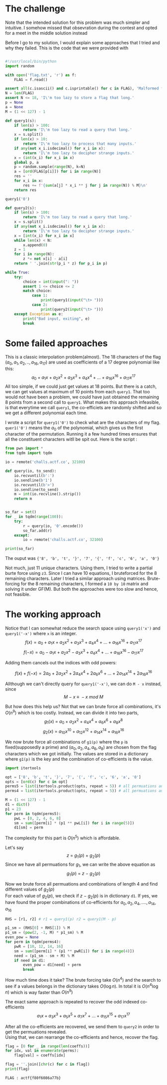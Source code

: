 # The challenge

Note that the intended solution for this problem was much simpler and intuitive. I somehow missed that obsevration during the contest and opted for a meet in the middle solution instead

Before I go to my solution, I would explain some approaches that I tried and why they failed. This is the code that we were provided with
```python

#!/usr/local/bin/python
import random

with open('flag.txt', 'r') as f:
	FLAG = f.read()

assert all(c.isascii() and c.isprintable() for c in FLAG), 'Malformed flag'
N = len(FLAG)
assert N <= 18, 'I\'m too lazy to store a flag that long.'
p = None
a = None
M = (1 << 127) - 1

def query1(s):
	if len(s) > 100:
		return 'I\'m too lazy to read a query that long.'
	x = s.split()
	if len(x) > 10:
		return 'I\'m too lazy to process that many inputs.'
	if any(not x_i.isdecimal() for x_i in x):
		return 'I\'m too lazy to decipher strange inputs.'
	x = (int(x_i) for x_i in x)
	global p, a
	p = random.sample(range(N), k=N)
	a = [ord(FLAG[p[i]]) for i in range(N)]
	res = ''
	for x_i in x:
		res += f'{sum(a[j] * x_i ** j for j in range(N)) % M}\n'
	return res

query1('0')

def query2(s):
	if len(s) > 100:
		return 'I\'m too lazy to read a query that long.'
	x = s.split()
	if any(not x_i.isdecimal() for x_i in x):
		return 'I\'m too lazy to decipher strange inputs.'
	x = [int(x_i) for x_i in x]
	while len(x) < N:
		x.append(0)
	z = 1
	for i in range(N):
		z *= not x[i] - a[i]
	return ' '.join(str(p_i * z) for p_i in p)

while True:
	try:
		choice = int(input(": "))
		assert 1 <= choice <= 2
		match choice:
			case 1:
				print(query1(input("\t> ")))
			case 2:
				print(query2(input("\t> ")))
	except Exception as e:
		print("Bad input, exiting", e)
		break
```
# Some failed approaches

This is a classic interpolation problem(almost). The 18 characters of the flag ($a_0, a_1, a_2, .., a_{16}, a_{17}$) are used as coefficients of a 17 degree polynomial like this:
$$a_0 + a_1x + a_2x^2 + a_3x^3 + a_4x^4 + ... + a_{16}x^{16} + a_{17}x^{17} $$
All too simple, if we could just get values at 18 points. But there is a catch, we can get values at maximum of 10 points from each ```query1```. That too would not have been a problem, we could have just obtained the remaining 8 points from a second call to ```query1```. What makes this approach infeasible, is that everytime we call ```query1```, the co-efficiets are randomly
shifted and so we get a different polynomial each time.

I wrote a script for ```query1('0')``` to check what are the characters of my flag. ```quer1('0')``` means the $a_0$ of the polynomial, which gives us the first character of the permutation. Running it a few hundred times ensures that all the constituent characters witll be spit out. Here is the script :

```python
from pwn import *
from tqdm import tqdm

io = remote('challs.actf.co', 32100)

def query(io, to_send):
    io.recvuntil(b':')
    io.sendline(b'1')
    io.recvuntil(b'>')
    io.sendline(to_send)
    m = int(io.recvline().strip())
    return m


so_far = set()
for _ in tqdm(range(100)):
    try:
        r = query(io, '0'.encode())
        so_far.add(r)
    except:
        io = remote('challs.actf.co', 32100)

print(so_far)
```
The ouput was ```{'8', 'b', 't', '}', '7', '{', 'f', 'c', '6', 'a', '0'}```

Not much, just 11 unique characters. Using them, I tried to write a partial burte force using ```z3```. Since I can have 10 equations, I bruteforced for the 8 remaining characters. Later I tried a similar approach using matrices. Brute-forcing for the 8 remaining characters, I formed a ```10 by 10``` matrix and solving it under GF(M). But both the approaches were too slow and hence, not feasible.


# The working approach

Notice that I can somewhat reduce the search space  using ```query1('x')``` and ```query1('-x')``` where `x` is an integer. 
$$f(x)  = a_0 + a_1x + a_2x^2 + a_3x^3 + a_4x^4 + ... + a_{16}x^{16} + a_{17}x^{17} $$
$$f(-x) = a_0 - a_1x + a_2x^2 - a_3x^3 + a_4x^4 + ... + a_{16}x^{16} - a_{17}x^{17} $$

Adding them cancels out the indices with odd powers:

$$f(x) + f(-x) = 2a_0 + 2a_2x^2 + 2a_4x^4 + 2a_6x^6 + ... + 2a_{14}x^{14} + 2a_{16}x^{16}$$

Allthough we can't directly query for ```query1('-x')```, we can do ```M - x``` instead, since 
$$M \ - \ x \ \equiv \ -x \ mod \ M$$

But how does this help us? Not that we can brute force all combinations, it's $O(n^9)$ which is too costly.
Instead, we can divide it into two parts, 
$$g_1(x) \ = \ a_0 + a_2x^2 + a_4x^4 + a_6x^6 + a_8x^8$$ 
$$g_2(x) \ = \ a_{10}x^{10} + a_{12}x^{12} + a_{14}x^{14} + a_{16}x^{16} $$

We now brute force all combinations of ```g1(p)``` where the ```p``` is fixed(supposedly a prime) and ($a_0, a_2, a_4, a_6, a_8$) are chosen from the flag characters which we got initially. The values are stored in a dictionary where ```g1(p)``` is the key and the combination of co-efficients is the value.

```python
import itertools

opt = ['8', 'b', 't', '}', '7', '{', 'f', 'c', '6', 'a', '0']
opts = [ord(c) for c in opt]
perms5 = list(itertools.product(opts, repeat = 5)) # all permuations and combinatons of length 5
perms4 = list(itertools.product(opts, repeat = 5)) # all permuations and combinatons of length 4, will be used later

M = (1 << 127) - 1
d1 = dict()
p1 = 23
for perm in tqdm(perms5):
    pwL = [0, 2, 4, 6, 8]
    sm = sum([perm[i] * (p1 ** pwL[i]) for i in range(5)])
    d1[sm] = perm
```

The complexity for this part is $O(n^5)$ which is affordable.

Let's say 
$$z \ = \ g_1(p) \ + \ g_2(p)$$
Since we have all permuations for $g_1$, we can write the above equation as 
$$g_1(p) \ = \ z \ - \ g_2(p)$$

Now we brute force all permuations and combinations of length 4 and find different values of $g_2(p)$ <br>
For each value of $g_2(p)$, we check if $z \ - \ g_2(p)$ is in dictionary ```d1```. If yes, we have found the proper combinations of co-efficients for $a_0, a_2, a_4, ...., a_{14}, a_{16}$ <br>

```python
RHS = [r1, r2] # r1 = query1(p) r2 = query1(M - p)

p1_sm = (RHS[0] + RHS[1]) % M
p1_sm = (pow(2, -1, M) * p1_sm) % M
even_pow = None
for perm in tqdm(perms4):
    pwR = [10, 12, 14, 16]
    sm = sum([perm[i] * (p1 ** pwR[i]) for i in range(4)])
    need = (p1_sm - sm + M) % M
    if need in d1:
        even_pow = d1[need] + perm
        break
```

How much time does it take? The brute forcing take $O(n^4)$ and the search to see if a values belongs in the dictionary takes $O(\log{} n)$. 
In total it is $O(n^4 \log{} n)$ which is way faster than $O(n^9)$

The exact same approach is repeated to recover the odd indexed co-efficients
$$a_{1}x + a_{3}x^3 + a_{5}x^5 + a_{7}x^7 + ... + a_{15}x^{15} + a_{17}x^{17}$$ 

After all the co-efficients are recovered, we send them to ```query2``` in order to get the permuations revealed. <br>
Using that, we can rearrange the co-efficients and hence, recover the flag.

```python
flag = [0 for _ in range(len(coeffs))]
for idx, val in enumerate(perms):
    flag[val] = coeffs[idx]

flag = ''.join([chr(c) for c in flag])
print(flag)
```

```FLAG : actf{f80f6086a77b}```


